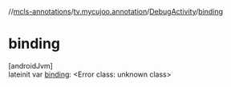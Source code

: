 //[mcls-annotations](../../../index.md)/[tv.mycujoo.annotation](../index.md)/[DebugActivity](index.md)/[binding](binding.md)

# binding

[androidJvm]\
lateinit var [binding](binding.md): &lt;Error class: unknown class&gt;
